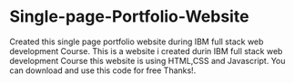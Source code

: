 # Single-page-Portfolio-Website
Created this single page portfolio website during IBM full stack web development Course.
This is a website i created durin IBM full stack web development Course this website is using HTML,CSS and Javascript.
You can download and use this code for free Thanks!.

